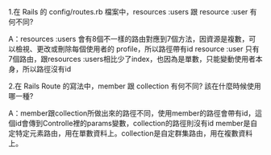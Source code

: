 1.在 Rails 的 config/routes.rb 檔案中，resources :users 跟 resource :user 有何不同?

  A：resources :users 會有8個不一樣的路由對應到7個方法，因資源是複數，可以檢視、更改或刪除每個使用者的 profile，所以路徑帶有id 
     resource :user 只有7個路由，跟resources :users相比少了index，也因為是單數，只能變動使用者本身，所以路徑沒有id
   
2.在 Rails Route 的寫法中，member 跟 collection 有何不同? 該在什麼時候使用哪一種?

  A：member跟collection所做出來的路徑不同，使用member的路徑會帶有id，這個id會傳到Controlle裡的params變數，collection的路徑則沒有id
     member是自定特定元素路由，用在單數資料上。collection是自定群集路由，用在複數資料上。
